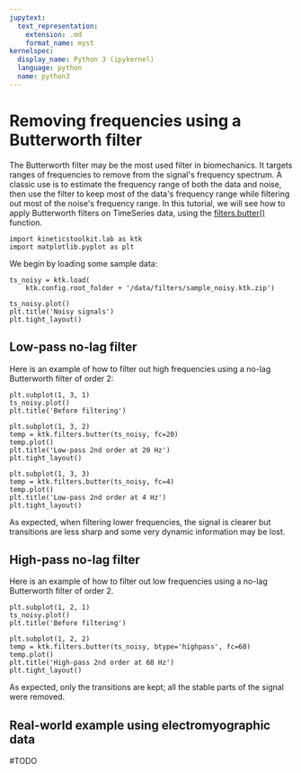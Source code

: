 ```yaml
---
jupytext:
  text_representation:
    extension: .md
    format_name: myst
kernelspec:
  display_name: Python 3 (ipykernel)
  language: python
  name: python3
---
```


# Removing frequencies using a Butterworth filter

The Butterworth filter may be the most used filter in biomechanics. It targets ranges of frequencies to remove from the signal's frequency spectrum. A classic use is to estimate the frequency range of both the data and noise, then use the filter to keep most of the data's frequency range while filtering out most of the noise's frequency range. In this tutorial, we will see how to apply Butterworth filters on TimeSeries data, using the [filters.butter()](/api/kineticstoolkit.filters.butter.rst) function.

```{code-cell}
import kineticstoolkit.lab as ktk
import matplotlib.pyplot as plt
```

We begin by loading some sample data:

```{code-cell}
ts_noisy = ktk.load(
    ktk.config.root_folder + '/data/filters/sample_noisy.ktk.zip')

ts_noisy.plot()
plt.title('Noisy signals')
plt.tight_layout()
```

## Low-pass no-lag filter

Here is an example of how to filter out high frequencies using a no-lag Butterworth filter of order 2:

```{code-cell}
plt.subplot(1, 3, 1)
ts_noisy.plot()
plt.title('Before filtering')

plt.subplot(1, 3, 2)
temp = ktk.filters.butter(ts_noisy, fc=20)
temp.plot()
plt.title('Low-pass 2nd order at 20 Hz')
plt.tight_layout()

plt.subplot(1, 3, 3)
temp = ktk.filters.butter(ts_noisy, fc=4)
temp.plot()
plt.title('Low-pass 2nd order at 4 Hz')
plt.tight_layout()
```

As expected, when filtering lower frequencies, the signal is clearer but transitions are less sharp and some very dynamic information may be lost.

## High-pass no-lag filter

Here is an example of how to filter out low frequencies using a no-lag Butterworth filter of order 2.

```{code-cell}
plt.subplot(1, 2, 1)
ts_noisy.plot()
plt.title('Before filtering')

plt.subplot(1, 2, 2)
temp = ktk.filters.butter(ts_noisy, btype='highpass', fc=60)
temp.plot()
plt.title('High-pass 2nd order at 60 Hz')
plt.tight_layout()
```

As expected, only the transitions are kept; all the stable parts of the signal were removed.

## Real-world example using electromyographic data

#TODO
